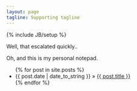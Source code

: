 ```yaml
---
layout: page
tagline: Supporting tagline
---
```

{% include JB/setup %}

Well, that escalated quickly..

<!---"Deadlisting reverse engineering, as +ORC calls it, is a slow 'puzzle solving' process: the intellectual challenge can be extremely interesting."

## idaq.exe
-->

Oh, and this is my personal notepad.

<ul class="posts">
  {% for post in site.posts %}
    <li><span>{{ post.date | date_to_string }}</span> &raquo; <a href="{{ BASE_PATH }}{{ post.url }}">{{ post.title }}</a></li>
  {% endfor %}
</ul>

<!--
## Happy Deadlisting!
-->

